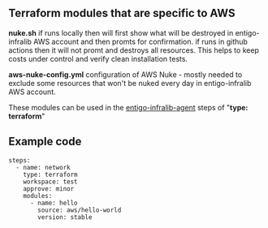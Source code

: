 ## Terraform modules that are specific to AWS ##

__nuke.sh__  if runs locally then will first show what will be destroyed in entigo-infralib AWS account and then promts for confirmation. if runs in github actions then it will not promt and destroys all resources.
This helps to keep costs under control and verify clean installation tests.

__aws-nuke-config.yml__ configuration of AWS Nuke - mostly needed to exclude some resources that won't be nuked every day in entigo-infralib AWS account.


These modules can be used in the [entigo-infralib-agent](https://github.com/entigolabs/entigo-infralib-agent) steps of "__type: terraform__"

## Example code ##
```
steps:
  - name: network
    type: terraform
    workspace: test
    approve: minor
    modules:
      - name: hello
        source: aws/hello-world
        version: stable

```
